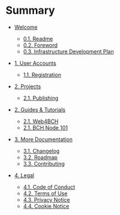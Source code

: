 # Summary

* [Welcome]()

    * [0.1. Readme](README.md)
    * [0.2. Foreword](FOREWORD.md)
    * [0.3. Infrastructure Development Plan](IDP.md)

* [1. User Accounts]()

    * [1.1. Registration](accounts/registration.md)

* [2. Projects]()

    * [2.1. Publishing](projects/publishing.md)

* [2. Guides & Tutorials](guides.md)

    * [2.1. Web4BCH](guides/web4bch.md)
    * [2.1. BCH Node 101](guides/bchn.md)

* [3. More Documentation]()

    * [3.1. Changelog](CHANGELOG.md)
    * [3.2. Roadmap](ROADMAP.md)
    * [3.3. Contributing](CONTRIBUTING.md)

* [4. Legal]()

    * [4.1. Code of Conduct](legal/CODE_OF_CONDUCT.md)
    * [4.2. Terms of Use]()
    * [4.3. Privacy Notice]()
    * [4.4. Cookie Notice]()
